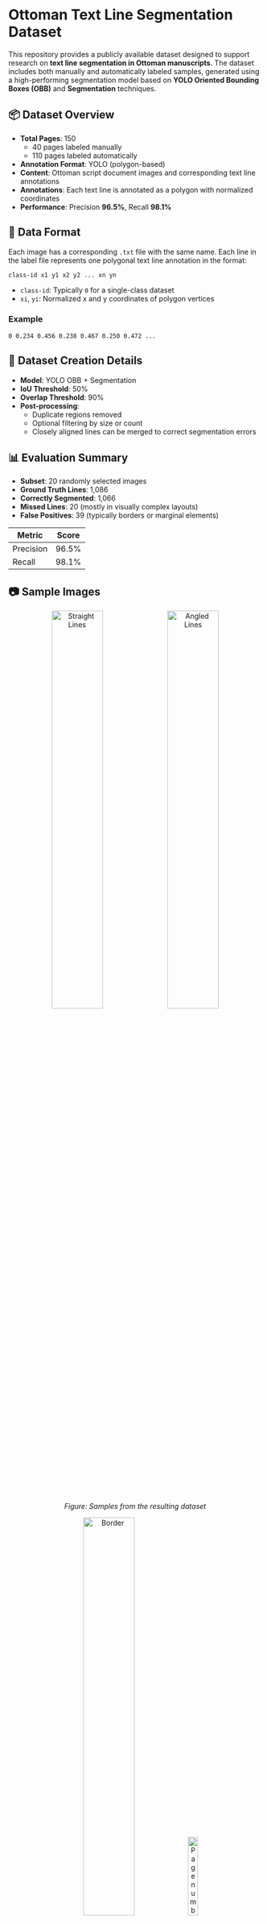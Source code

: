# Ottoman Text Line Segmentation Dataset

This repository provides a publicly available dataset designed to support research on **text line segmentation in Ottoman manuscripts**. The dataset includes both manually and automatically labeled samples, generated using a high-performing segmentation model based on **YOLO Oriented Bounding Boxes (OBB)** and **Segmentation** techniques.




## 📦 Dataset Overview

- **Total Pages**: 150
  - 40 pages labeled manually
  - 110 pages labeled automatically
- **Annotation Format**: YOLO (polygon-based)
- **Content**: Ottoman script document images and corresponding text line annotations
- **Annotations**: Each text line is annotated as a polygon with normalized coordinates
- **Performance**: Precision **96.5%**, Recall **98.1%**

## 🔧 Data Format

Each image has a corresponding `.txt` file with the same name. Each line in the label file represents one polygonal text line annotation in the format:

    class-id x1 y1 x2 y2 ... xn yn

- `class-id`: Typically `0` for a single-class dataset
- `xi`, `yi`: Normalized x and y coordinates of polygon vertices

### Example

    0 0.234 0.456 0.238 0.467 0.250 0.472 ...



## 🧪 Dataset Creation Details

- **Model**: YOLO OBB + Segmentation
- **IoU Threshold**: 50%
- **Overlap Threshold**: 90%
- **Post-processing**:
  - Duplicate regions removed
  - Optional filtering by size or count
  - Closely aligned lines can be merged to correct segmentation errors

## 📊 Evaluation Summary

- **Subset**: 20 randomly selected images
- **Ground Truth Lines**: 1,086
- **Correctly Segmented**: 1,066
- **Missed Lines**: 20 (mostly in visually complex layouts)
- **False Positives**: 39 (typically borders or marginal elements)

| Metric     | Score     |
|------------|-----------|
| Precision  | 96.5%     |
| Recall     | 98.1%     |

## 📷 Sample Images

<p align="center">
  <img src="https://github.com/user-attachments/assets/5a837780-9b44-400e-8340-343a12e56901" width="45%" alt="Straight Lines"/>
  <img src="https://github.com/user-attachments/assets/10484ce3-8599-4330-9725-9861d8c17c81" width="45%" alt="Angled Lines"/>
</p>
<p align="center"><em>Figure: Samples from the resulting dataset</em></p>

<p align="center">
  <img src="https://github.com/user-attachments/assets/ca7bbdd5-23a3-4018-bd19-4d31de958881" width="45%" alt="Border"/>
  <img src="https://github.com/user-attachments/assets/a65b3c56-bbac-4240-b2cd-8cac8f4c834b" width="20%" alt="Page number"/>
</p>
<p align="center"><em>Figure: Sample crops from the resulting dataset with false positive detections</em></p>

<p align="center">
  <img src="https://github.com/user-attachments/assets/2f63ad4a-bebd-4a74-958c-931a76662349" width="45%" alt="Multi-column formatting"/>
</p>
<p align="center"><em>Figure: A sample crop from the resulting dataset with multi-column formatting</em></p>


## 📂 Repository Structure

    ottoman-text-line-segmentation-dataset/  
    ├── manual_annotations/  # Manually labeled dataset
    │ ├── images/   
    │ └── labels/ 
    ├── automatic_annotations/  # Automatically labeled dataset
    │ ├── images/  
    │ └── labels/
    ├── README.md 
    └── LICENSE # License file


## 📄 Citation

If you use this dataset in your research, please cite the following master's thesis:

    @mastersthesis{kutal2025ottoman,
     author = {Kutal, Seçilay},
     title = {Automated Text Line Segmentation for Ottoman Manuscript Transcription},
     school = {Sabancı University},
     year = {2025},
     month = {July},
     type = {Master's thesis},
     address = {Istanbul, Türkiye}
    }

---


